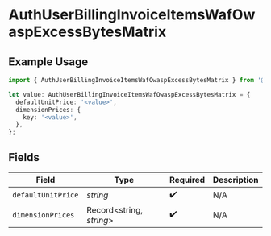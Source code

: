 # AuthUserBillingInvoiceItemsWafOwaspExcessBytesMatrix

## Example Usage

```typescript
import { AuthUserBillingInvoiceItemsWafOwaspExcessBytesMatrix } from '@vercel/client/models/components';

let value: AuthUserBillingInvoiceItemsWafOwaspExcessBytesMatrix = {
  defaultUnitPrice: '<value>',
  dimensionPrices: {
    key: '<value>',
  },
};
```

## Fields

| Field              | Type                     | Required           | Description |
| ------------------ | ------------------------ | ------------------ | ----------- |
| `defaultUnitPrice` | _string_                 | :heavy_check_mark: | N/A         |
| `dimensionPrices`  | Record<string, _string_> | :heavy_check_mark: | N/A         |
